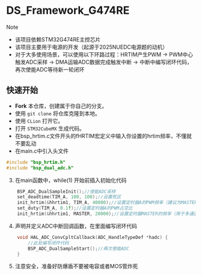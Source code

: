 # DS_Framework_G474RE

> [!NOTE]
> - 该项目依赖STM32G474RE主控芯片
> - 该项目主要用于电源的开发（起源于2025NUEDC电源题的动机）
> - 对于大多使用场景，可以使用以下环路过程：HRTIM产生PWM -> PWM中心触发ADC采样 -> DMA运输ADC数据完成触发中断 -> 中断中编写闭环代码，再次使能ADC等待新一轮闭环

## 快速开始
- **Fork** 本仓库，创建属于你自己的分支。
- 使用 `git clone` 将仓库克隆到本地。
- 使用 `CLion` 打开它。
- 打开 `STM32CubeMX` 生成代码。
- 在bsp_hrtim.c文件开头的fHRTIM宏定义中输入你设置的hrtim频率，不懂就不要乱动
- 在main.c中引入头文件
```c++
#include "bsp_hrtim.h"
#include "bsp_dual_adc.h"
```
3. 在main函数中，while(1) 开始前插入初始化代码
```c++
    BSP_ADC_DualSampleInit();//使能ADC采样
    set_deadtime(TIM_A, 100, 100);//设置死区
    init_hrtim(&hhrtim1, TIM_A, 40000);//设置定时器A的PWM频率（建议为MASTER频率的整数倍）
    set_duty(TIM_A, 0.1f);//设置定时器A的PWM占空比
    init_hrtim(&hhrtim1, MASTER, 20000);//设置定时器MASTER的频率（用于多通道PWM的同步，以及ADC的采样触发）
```
4. 声明并定义ADC中断回调函数，在里面编写闭环代码
```c++
    void HAL_ADC_ConvCpltCallback(ADC_HandleTypeDef *hadc) {
        //此处编写闭环代码
        BSP_ADC_DualSampleStart();//再次使能ADC
    }
```
5. 注意安全，准备好防爆盾不要被电容或者MOS管炸死